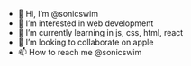 - 👋 Hi, I’m @sonicswim
- 👀 I’m interested in web development 
- 🌱 I’m currently learning in js, css, html, react
- 💞️ I’m looking to collaborate on apple
- 📫 How to reach me @sonicswim

<!---
sonicswim/sonicswim is a ✨ special ✨ repository because its `README.md` (this file) appears on your GitHub profile.
You can click the Preview link to take a look at your changes.
--->
